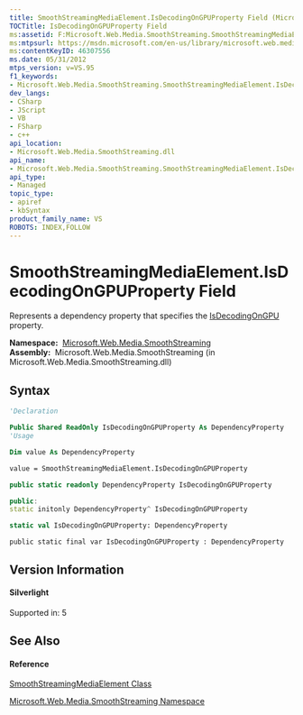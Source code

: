 ```yaml
---
title: SmoothStreamingMediaElement.IsDecodingOnGPUProperty Field (Microsoft.Web.Media.SmoothStreaming)
TOCTitle: IsDecodingOnGPUProperty Field
ms:assetid: F:Microsoft.Web.Media.SmoothStreaming.SmoothStreamingMediaElement.IsDecodingOnGPUProperty
ms:mtpsurl: https://msdn.microsoft.com/en-us/library/microsoft.web.media.smoothstreaming.smoothstreamingmediaelement.isdecodingongpuproperty(v=VS.95)
ms:contentKeyID: 46307556
ms.date: 05/31/2012
mtps_version: v=VS.95
f1_keywords:
- Microsoft.Web.Media.SmoothStreaming.SmoothStreamingMediaElement.IsDecodingOnGPUProperty
dev_langs:
- CSharp
- JScript
- VB
- FSharp
- c++
api_location:
- Microsoft.Web.Media.SmoothStreaming.dll
api_name:
- Microsoft.Web.Media.SmoothStreaming.SmoothStreamingMediaElement.IsDecodingOnGPUProperty
api_type:
- Managed
topic_type:
- apiref
- kbSyntax
product_family_name: VS
ROBOTS: INDEX,FOLLOW
---
```


# SmoothStreamingMediaElement.IsDecodingOnGPUProperty Field

Represents a dependency property that specifies the [IsDecodingOnGPU](smoothstreamingmediaelement-isdecodingongpu-property-microsoft-web-media-smoothstreaming.md) property.

**Namespace:**  [Microsoft.Web.Media.SmoothStreaming](microsoft-web-media-smoothstreaming-namespace_1.md)  
**Assembly:**  Microsoft.Web.Media.SmoothStreaming (in Microsoft.Web.Media.SmoothStreaming.dll)

## Syntax

``` vb
'Declaration

Public Shared ReadOnly IsDecodingOnGPUProperty As DependencyProperty
'Usage

Dim value As DependencyProperty

value = SmoothStreamingMediaElement.IsDecodingOnGPUProperty
```

``` csharp
public static readonly DependencyProperty IsDecodingOnGPUProperty
```

``` c++
public:
static initonly DependencyProperty^ IsDecodingOnGPUProperty
```

``` fsharp
static val IsDecodingOnGPUProperty: DependencyProperty
```

``` jscript
public static final var IsDecodingOnGPUProperty : DependencyProperty
```

## Version Information

#### Silverlight

Supported in: 5  

## See Also

#### Reference

[SmoothStreamingMediaElement Class](smoothstreamingmediaelement-class-microsoft-web-media-smoothstreaming_1.md)

[Microsoft.Web.Media.SmoothStreaming Namespace](microsoft-web-media-smoothstreaming-namespace_1.md)

